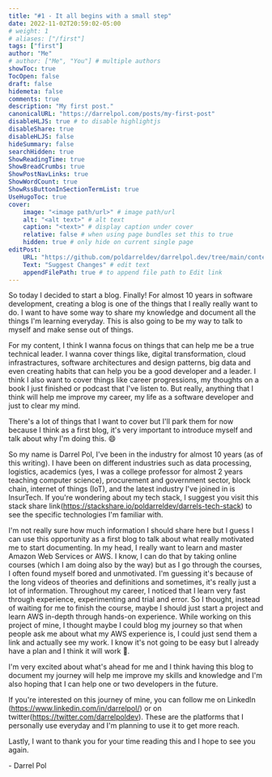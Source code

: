 ```yaml
---
title: "#1 - It all begins with a small step"
date: 2022-11-02T20:59:02-05:00
# weight: 1
# aliases: ["/first"]
tags: ["first"]
author: "Me"
# author: ["Me", "You"] # multiple authors
showToc: true
TocOpen: false
draft: false
hidemeta: false
comments: true
description: "My first post."
canonicalURL: "https://darrelpol.com/posts/my-first-post"
disableHLJS: true # to disable highlightjs
disableShare: true
disableHLJS: false
hideSummary: false
searchHidden: true
ShowReadingTime: true
ShowBreadCrumbs: true
ShowPostNavLinks: true
ShowWordCount: true
ShowRssButtonInSectionTermList: true
UseHugoToc: true
cover:
    image: "<image path/url>" # image path/url
    alt: "<alt text>" # alt text
    caption: "<text>" # display caption under cover
    relative: false # when using page bundles set this to true
    hidden: true # only hide on current single page
editPost:
    URL: "https://github.com/poldarreldev/darrelpol.dev/tree/main/content"
    Text: "Suggest Changes" # edit text
    appendFilePath: true # to append file path to Edit link
---
```


So today I decided to start a blog. Finally! For almost 10 years in software development, creating a blog is one of the things that I really really want to do. I want to have some way to share my knowledge and document all the things I'm learning everyday. This is also going to be my way to talk to myself and make sense out of things.

For my content, I think I wanna focus on things that can help me be a true technical leader. I wanna cover things like, digital transformation, cloud infrastractures, software architectures and design patterns, big data and even creating habits that can help you be a good developer and a leader. I think I also want to cover things like career progressions, my thoughts on a book I just finished or podcast that I've listen to. But really, anything that I think will help me improve my career, my life as a software developer and just to clear my mind. 

There's a lot of things that I want to cover but I'll park them for now because I think as a first blog, it's very important to introduce myself and talk about why I'm doing this. :smile:

So my name is Darrel Pol, I've been in the industry for almost 10 years (as of this writing). I have been on different industries such as data processing, logistics, academics (yes, I was a college professor for almost 2 years teaching computer science), procurement and government sector, block chain, internet of things (IoT), and the latest industry I've joined in is InsurTech. If you're wondering about my tech stack, I suggest you visit this stack share link(https://stackshare.io/poldarreldev/darrels-tech-stack) to see the specific technologies I'm familiar with. 

I'm not really sure how much information I should share here but I guess I can use this opportunity as a first blog to talk about what really motivated me to start documenting. In my head, I really want to learn and master Amazon Web Services or AWS. I know, I can do that by taking online courses (which I am doing also by the way) but as I go through the courses, I often found myself bored and unmotivated. I'm guessing it's because of the long videos of theories and definitions and sometimes, it's really just a lot of information. Throughout my career, I noticed that I learn very fast through experience, experimenting and trial and error. So I thought, instead of waiting for me to finish the course, maybe I should just start a project and learn AWS in-depth through hands-on experience. While working on this project of mine, I thought maybe I could blog my journey so that when people ask me about what my AWS experience is, I could just send them a link and actually see my work. I know it's not going to be easy but I already have a plan and I think it will work :crossed_fingers:.

I'm very excited about what's ahead for me and I think having this blog to document my journey will help me improve my skills and knowledge and I'm also hoping that I can help one or two developers in the future. 

If you're interested on this journey of mine, you can follow me on LinkedIn (https://www.linkedin.com/in/darrelpol/) or on twitter(https://twitter.com/darrelpoldev). These are the platforms that I personally use everyday and I'm planning to use it to get more reach. 

Lastly, I want to thank you for your time reading this and I hope to see you again. 

\- Darrel Pol